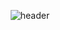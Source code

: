 <div align="center">
  
  ![header](https://capsule-render.vercel.app/api?type=Waving&color=timeAuto&height=300&section=header&text=Haseong%20Jung&fontColor=ffffff&fontSize=35&animation=fadeIn)
</div>
